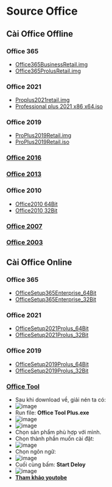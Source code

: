 # Source Office #
## Cài Office Offline ##
### Office 365 ###
  - [Office365BusinessRetail.img](https://bsthanh-my.sharepoint.com/:u:/g/personal/0914678254_bsthanh_onmicrosoft_com/EccgYM5ofaxMtKFCxmZ_6UIBoIIFothbk1r1MX7jY8PhMg?e=CovnOg)
  - [Office365ProlusRetail.img](https://bsthanh-my.sharepoint.com/:u:/g/personal/0914678254_bsthanh_onmicrosoft_com/EcnOZ8MKBoxJoYOwLLQ7pVkB7oqv3F5ongrMAhzDerV5Hg?e=zJDkSH)
### Office 2021 ###
  - [Proplus2021retail.img](https://bsthanh-my.sharepoint.com/:u:/g/personal/0914678254_bsthanh_onmicrosoft_com/EXf8X5BidaVEvl6mMPkv0vkBpvqHaUUJ5tc-yE9yfmghIw?e=esNq01)
  - [Professional plus 2021 x86 x64.iso](https://bsthanh-my.sharepoint.com/:u:/g/personal/0914678254_bsthanh_onmicrosoft_com/EXiGwcp2FV5IkwMqbgz_vuMByjQHiB7t2nbSF4osVSPD6A?e=LcufFG)
### Office 2019 ###
  - [ProPlus2019Retail.img](https://bsthanh-my.sharepoint.com/:u:/g/personal/0914678254_bsthanh_onmicrosoft_com/ES91JiogdSpBpVXGLjnUDkEBemmoFsVspOHY3JPHQ9z2kQ?e=qHLVnY)
  - [ProPlus2019Retail.iso](https://bsthanh-my.sharepoint.com/:u:/g/personal/0914678254_bsthanh_onmicrosoft_com/EVzsWWwrfyZEgGgvo8TlzbEBEWUI3EIG7myUZG4axWS_6w?e=fjCkCl)
### [Office 2016](https://drive.google.com/file/d/1wQuvn0tpYNBSFzVH3pGeWv479ZDpmUPs/view?usp=sharing) ###
### [Office 2013](https://bsthanh-my.sharepoint.com/:u:/g/personal/0914678254_bsthanh_onmicrosoft_com/EaWJKIXlU7pDif-a2n2TO60BJaLdpQhMFxk7bYrsEt6uBA?e=w2UQdQ) ###
### Office 2010 ###
  - [Office2010 64Bit](https://drive.google.com/file/d/1yI6rQJh6bDZ7GpgykVvpZcwYHkFZr-0J/view?usp=sharing)
  - [Office2010 32Bit](https://drive.google.com/file/d/1OWsPSuOb1U1zjSWgQr2UE0kUuTGp2Dmv/view?usp=sharing)
### [Office 2007](https://drive.google.com/file/d/1hYt1IlHTs7_c2IRhHHiA5KyKB3rMuaQb/view?usp=sharing) ###
### [Office 2003](https://drive.google.com/file/d/110o-YDBOUF-QX61KlWDC4j_9pdFJFs0q/view?usp=sharing) ###

## Cài Office Online ##
### Office 365 ###
  - [OfficeSetup365Enterprise_64Bit](https://bsthanh-my.sharepoint.com/:u:/g/personal/0914678254_bsthanh_onmicrosoft_com/EUWvOWdBd-tIigzy8kbdXFIBMGjogBvl7VtDztSVsBQJLA?e=9DPrYs)
  - [OfficeSetup365Enterprise_32Bit](https://bsthanh-my.sharepoint.com/:u:/g/personal/0914678254_bsthanh_onmicrosoft_com/EdAEedKN5YVEkQ1CSMScrx4B11OOJBWdVbbqv8UdTjPfRA?e=CQIjgS)
### Office 2021 ###
  - [OfficeSetup2021Prolus_64Bit](https://bsthanh-my.sharepoint.com/:u:/g/personal/0914678254_bsthanh_onmicrosoft_com/EX_zisqH3qtAsqlEenCXnLIBuCD3CP5wpdTp2bg1obHuOw?e=IPIK3d)
  - [OfficeSetup2021Prolus_32Bit](https://bsthanh-my.sharepoint.com/:u:/g/personal/0914678254_bsthanh_onmicrosoft_com/EYgjPOD-A6xGpR8FhA8QHtMByONIiAzb_6T3kLjEvVf6Qg?e=bFzpfZ)
### Office 2019 ###
  - [OfficeSetup2019Prolus_64Bit](https://bsthanh-my.sharepoint.com/:u:/g/personal/0914678254_bsthanh_onmicrosoft_com/ES4jTNcE7cBOuky8kLAz02ABWA6o27MRSmaSkjAwngT8HA?e=UlCMCM)
  - [OfficeSetup2019Prolus_32Bit](https://bsthanh-my.sharepoint.com/:u:/g/personal/0914678254_bsthanh_onmicrosoft_com/EQEPgo_bhANKiMYnHY9cWDkBozCzvqQRWgjnU3wA2flceg?e=Nn3zYR)
### [Office Tool](https://otp.landian.vip/en-us/download.html) ###
  - Sau khi download về, giải nén ta có:
  - ![image](https://github.com/BsNgChiThanh/SourceOffice/assets/82578024/78f15d4d-1f26-44bc-ae3b-b89215f78744)
  - Run file: **Office Tool Plus.exe**
  - ![image](https://github.com/BsNgChiThanh/SourceOffice/assets/82578024/1fc75cba-a6fc-4bc9-800a-8daa296596fe)
  - ![image](https://github.com/BsNgChiThanh/SourceOffice/assets/82578024/e60cc67c-3d59-47bc-9d75-66c4d20a5b33)
  - Chọn sản phẩm phù hợp với mình.
  - Chọn thành phần muốn cài đặt:
  - ![image](https://github.com/BsNgChiThanh/SourceOffice/assets/82578024/60f07f99-be0d-41a6-a8ff-0b956a5b6b73)
  - Chọn ngôn ngữ:
  - ![image](https://github.com/BsNgChiThanh/SourceOffice/assets/82578024/c84706f1-1b3a-43f9-bc35-6ee74ed7562d)
  - Cuối cùng bấm: **Start Deloy**
  - ![image](https://github.com/BsNgChiThanh/SourceOffice/assets/82578024/58daa00f-6264-41c6-9e8e-627551aaa822)
  - **[Tham khảo youtobe](https://youtu.be/YCh6MQ3w4bQ)**
